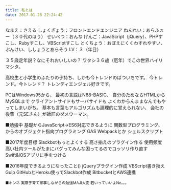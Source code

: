 ```yaml
---
title: 私とは
date: 2017-01-28 22:24:42
---
```

なまえ：さえる
しょくぎょう：フロントエンドエンジニア
ねんれい：あらふぉー（３０代のほう）
せいべつ：おんな
げんご：JavaScript（jQuery）、PHPすこし、Rubyすこし、VBScriptすこし
とくちょう：おぼえにくくわすれやすい、ぶんけい、ししょうとあらそう
LV：３（年目）

３５歳定年説？なにそれおいしいの？
ワタシ３６歳（厄年）でこの世界ハイリマシタ。

高校生と小学生のふたりの子持ち、しかも今トレンドのばついちです。
今トレンド。今トレンド？
トレンディエンジェル好きです。

PCはWindows95から、
最初の言語はN88-BASIC、
自分のためならHTMLからMySQLまで
クライアントサイドもサーバサイドも
よくわからんままなんでもやってしまいがち。
基本も言葉もアルゴリズムも論理的に覚えられない、
会社の後輩（元SEさん）が師匠のダメウーマン。

■勉強中
基礎からJavaScript→ES6対応できるように
関数型プログラミング、からのオブジェクト指向プログラミング
GAS
Webpackとか
シェルスクリプト

■2017年度目標
Slackbotもっとよくする
高さ揃えのプラグイン作る
使用頻度高い社内ツールがたまにバグってみんな困ってるのでコッソリ作り直す
Swift&iOSアプリに手をつける

■2016年度できるようになったこと()
jQueryプラグイン作成
VBScript書き換え
Gulp
GitHubとHeroku使ってSlackbot作成
BitbucketとAWS連携

<small>
■ホンネ
実際子育て家事しながらの勉強MAJI大変
若いっていいよNe。。。
</small>
